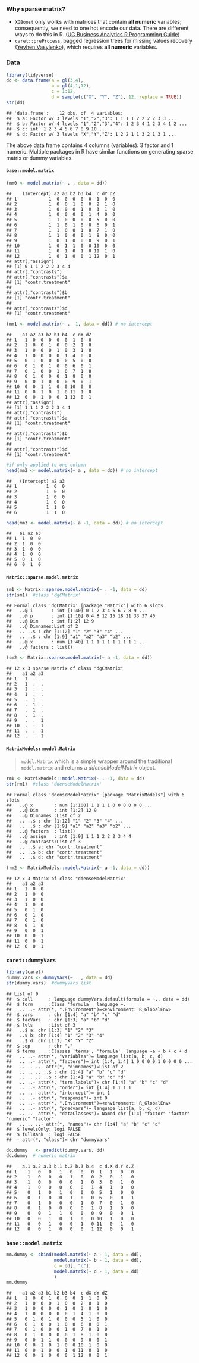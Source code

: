 
### Why sparse matrix?

-   `XGBoost` only works with matrices that contain **all numeric** variables; consequently, we need to one hot encode our data. There are different ways to do this in R. ([UC Business Analytics R Programming Guide](http://uc-r.github.io/gbm_regression))
-   `caret::preProcess`, bagged regression trees for missing values recovery ([Yevhen Vasylenko](https://rpubs.com/geka/BagImput_air)), which requires **all numeric** variables.

### Data

``` r
library(tidyverse)
dd <- data.frame(a = gl(3,4), 
                 b = gl(4,1,12), 
                 c = 1:12, 
                 d = sample(c("X", "Y", "Z"), 12, replace = TRUE))
str(dd)
```

    ## 'data.frame':    12 obs. of  4 variables:
    ##  $ a: Factor w/ 3 levels "1","2","3": 1 1 1 1 2 2 2 2 3 3 ...
    ##  $ b: Factor w/ 4 levels "1","2","3","4": 1 2 3 4 1 2 3 4 1 2 ...
    ##  $ c: int  1 2 3 4 5 6 7 8 9 10 ...
    ##  $ d: Factor w/ 3 levels "X","Y","Z": 1 2 2 1 1 3 2 1 3 1 ...

The above data frame contains 4 columns (variables): 3 factor and 1 numeric. Multiple packages in R have similar functions on generating sparse matrix or dummy variables.

#### `base::model.matrix`

``` r
(mm0 <- model.matrix(~ . , data = dd))
```

    ##    (Intercept) a2 a3 b2 b3 b4  c dY dZ
    ## 1            1  0  0  0  0  0  1  0  0
    ## 2            1  0  0  1  0  0  2  1  0
    ## 3            1  0  0  0  1  0  3  1  0
    ## 4            1  0  0  0  0  1  4  0  0
    ## 5            1  1  0  0  0  0  5  0  0
    ## 6            1  1  0  1  0  0  6  0  1
    ## 7            1  1  0  0  1  0  7  1  0
    ## 8            1  1  0  0  0  1  8  0  0
    ## 9            1  0  1  0  0  0  9  0  1
    ## 10           1  0  1  1  0  0 10  0  0
    ## 11           1  0  1  0  1  0 11  1  0
    ## 12           1  0  1  0  0  1 12  0  1
    ## attr(,"assign")
    ## [1] 0 1 1 2 2 2 3 4 4
    ## attr(,"contrasts")
    ## attr(,"contrasts")$a
    ## [1] "contr.treatment"
    ## 
    ## attr(,"contrasts")$b
    ## [1] "contr.treatment"
    ## 
    ## attr(,"contrasts")$d
    ## [1] "contr.treatment"

``` r
(mm1 <- model.matrix(~ . -1, data = dd)) # no intercept
```

    ##    a1 a2 a3 b2 b3 b4  c dY dZ
    ## 1   1  0  0  0  0  0  1  0  0
    ## 2   1  0  0  1  0  0  2  1  0
    ## 3   1  0  0  0  1  0  3  1  0
    ## 4   1  0  0  0  0  1  4  0  0
    ## 5   0  1  0  0  0  0  5  0  0
    ## 6   0  1  0  1  0  0  6  0  1
    ## 7   0  1  0  0  1  0  7  1  0
    ## 8   0  1  0  0  0  1  8  0  0
    ## 9   0  0  1  0  0  0  9  0  1
    ## 10  0  0  1  1  0  0 10  0  0
    ## 11  0  0  1  0  1  0 11  1  0
    ## 12  0  0  1  0  0  1 12  0  1
    ## attr(,"assign")
    ## [1] 1 1 1 2 2 2 3 4 4
    ## attr(,"contrasts")
    ## attr(,"contrasts")$a
    ## [1] "contr.treatment"
    ## 
    ## attr(,"contrasts")$b
    ## [1] "contr.treatment"
    ## 
    ## attr(,"contrasts")$d
    ## [1] "contr.treatment"

``` r
#if only applied to one column
head(mm2 <- model.matrix(~ a , data = dd)) # no intercept
```

    ##   (Intercept) a2 a3
    ## 1           1  0  0
    ## 2           1  0  0
    ## 3           1  0  0
    ## 4           1  0  0
    ## 5           1  1  0
    ## 6           1  1  0

``` r
head(mm3 <- model.matrix(~ a -1, data = dd)) # no intercept
```

    ##   a1 a2 a3
    ## 1  1  0  0
    ## 2  1  0  0
    ## 3  1  0  0
    ## 4  1  0  0
    ## 5  0  1  0
    ## 6  0  1  0

#### `Matrix::sparse.model.matrix`

``` r
sm1 <- Matrix::sparse.model.matrix(~ . -1, data = dd)
str(sm1)  #class 'dgCMatrix'
```

    ## Formal class 'dgCMatrix' [package "Matrix"] with 6 slots
    ##   ..@ i       : int [1:40] 0 1 2 3 4 5 6 7 8 9 ...
    ##   ..@ p       : int [1:10] 0 4 8 12 15 18 21 33 37 40
    ##   ..@ Dim     : int [1:2] 12 9
    ##   ..@ Dimnames:List of 2
    ##   .. ..$ : chr [1:12] "1" "2" "3" "4" ...
    ##   .. ..$ : chr [1:9] "a1" "a2" "a3" "b2" ...
    ##   ..@ x       : num [1:40] 1 1 1 1 1 1 1 1 1 1 ...
    ##   ..@ factors : list()

``` r
(sm2 <- Matrix::sparse.model.matrix(~ a -1, data = dd))
```

    ## 12 x 3 sparse Matrix of class "dgCMatrix"
    ##    a1 a2 a3
    ## 1   1  .  .
    ## 2   1  .  .
    ## 3   1  .  .
    ## 4   1  .  .
    ## 5   .  1  .
    ## 6   .  1  .
    ## 7   .  1  .
    ## 8   .  1  .
    ## 9   .  .  1
    ## 10  .  .  1
    ## 11  .  .  1
    ## 12  .  .  1

#### `MatrixModels::model.Matrix`

> `model.Matrix` which is a simple wrapper around the traditional `model.matrix` and returns a *ddenseModelMatrix* object.

``` r
rm1 <- MatrixModels::model.Matrix(~ . -1, data = dd)
str(rm1)  #class 'ddenseModelMatrix'
```

    ## Formal class 'ddenseModelMatrix' [package "MatrixModels"] with 6 slots
    ##   ..@ x        : num [1:108] 1 1 1 1 0 0 0 0 0 0 ...
    ##   ..@ Dim      : int [1:2] 12 9
    ##   ..@ Dimnames :List of 2
    ##   .. ..$ : chr [1:12] "1" "2" "3" "4" ...
    ##   .. ..$ : chr [1:9] "a1" "a2" "a3" "b2" ...
    ##   ..@ factors  : list()
    ##   ..@ assign   : int [1:9] 1 1 1 2 2 2 3 4 4
    ##   ..@ contrasts:List of 3
    ##   .. ..$ a: chr "contr.treatment"
    ##   .. ..$ b: chr "contr.treatment"
    ##   .. ..$ d: chr "contr.treatment"

``` r
(rm2 <- MatrixModels::model.Matrix(~ a -1, data = dd))
```

    ## 12 x 3 Matrix of class "ddenseModelMatrix"
    ##    a1 a2 a3
    ## 1   1  0  0
    ## 2   1  0  0
    ## 3   1  0  0
    ## 4   1  0  0
    ## 5   0  1  0
    ## 6   0  1  0
    ## 7   0  1  0
    ## 8   0  1  0
    ## 9   0  0  1
    ## 10  0  0  1
    ## 11  0  0  1
    ## 12  0  0  1

### `caret::dummyVars`

``` r
library(caret)
dummy.vars <- dummyVars(~ . , data = dd)
str(dummy.vars)  #dummyVars list
```

    ## List of 9
    ##  $ call      : language dummyVars.default(formula = ~., data = dd)
    ##  $ form      :Class 'formula'  language ~.
    ##   .. ..- attr(*, ".Environment")=<environment: R_GlobalEnv> 
    ##  $ vars      : chr [1:4] "a" "b" "c" "d"
    ##  $ facVars   : chr [1:3] "a" "b" "d"
    ##  $ lvls      :List of 3
    ##   ..$ a: chr [1:3] "1" "2" "3"
    ##   ..$ b: chr [1:4] "1" "2" "3" "4"
    ##   ..$ d: chr [1:3] "X" "Y" "Z"
    ##  $ sep       : chr "."
    ##  $ terms     :Classes 'terms', 'formula'  language ~a + b + c + d
    ##   .. ..- attr(*, "variables")= language list(a, b, c, d)
    ##   .. ..- attr(*, "factors")= int [1:4, 1:4] 1 0 0 0 0 1 0 0 0 0 ...
    ##   .. .. ..- attr(*, "dimnames")=List of 2
    ##   .. .. .. ..$ : chr [1:4] "a" "b" "c" "d"
    ##   .. .. .. ..$ : chr [1:4] "a" "b" "c" "d"
    ##   .. ..- attr(*, "term.labels")= chr [1:4] "a" "b" "c" "d"
    ##   .. ..- attr(*, "order")= int [1:4] 1 1 1 1
    ##   .. ..- attr(*, "intercept")= int 1
    ##   .. ..- attr(*, "response")= int 0
    ##   .. ..- attr(*, ".Environment")=<environment: R_GlobalEnv> 
    ##   .. ..- attr(*, "predvars")= language list(a, b, c, d)
    ##   .. ..- attr(*, "dataClasses")= Named chr [1:4] "factor" "factor" "numeric" "factor"
    ##   .. .. ..- attr(*, "names")= chr [1:4] "a" "b" "c" "d"
    ##  $ levelsOnly: logi FALSE
    ##  $ fullRank  : logi FALSE
    ##  - attr(*, "class")= chr "dummyVars"

``` r
dd.dummy   <- predict(dummy.vars, dd)
dd.dummy  # numeric matrix
```

    ##    a.1 a.2 a.3 b.1 b.2 b.3 b.4  c d.X d.Y d.Z
    ## 1    1   0   0   1   0   0   0  1   1   0   0
    ## 2    1   0   0   0   1   0   0  2   0   1   0
    ## 3    1   0   0   0   0   1   0  3   0   1   0
    ## 4    1   0   0   0   0   0   1  4   1   0   0
    ## 5    0   1   0   1   0   0   0  5   1   0   0
    ## 6    0   1   0   0   1   0   0  6   0   0   1
    ## 7    0   1   0   0   0   1   0  7   0   1   0
    ## 8    0   1   0   0   0   0   1  8   1   0   0
    ## 9    0   0   1   1   0   0   0  9   0   0   1
    ## 10   0   0   1   0   1   0   0 10   1   0   0
    ## 11   0   0   1   0   0   1   0 11   0   1   0
    ## 12   0   0   1   0   0   0   1 12   0   0   1

### `base::model.matrix`

``` r
mm.dummy <- cbind(model.matrix(~ a - 1, data = dd),
                  model.matrix(~ b - 1, data = dd),
                  c = dd[, "c"],
                  model.matrix(~ d - 1, data = dd)
                  )
mm.dummy
```

    ##    a1 a2 a3 b1 b2 b3 b4  c dX dY dZ
    ## 1   1  0  0  1  0  0  0  1  1  0  0
    ## 2   1  0  0  0  1  0  0  2  0  1  0
    ## 3   1  0  0  0  0  1  0  3  0  1  0
    ## 4   1  0  0  0  0  0  1  4  1  0  0
    ## 5   0  1  0  1  0  0  0  5  1  0  0
    ## 6   0  1  0  0  1  0  0  6  0  0  1
    ## 7   0  1  0  0  0  1  0  7  0  1  0
    ## 8   0  1  0  0  0  0  1  8  1  0  0
    ## 9   0  0  1  1  0  0  0  9  0  0  1
    ## 10  0  0  1  0  1  0  0 10  1  0  0
    ## 11  0  0  1  0  0  1  0 11  0  1  0
    ## 12  0  0  1  0  0  0  1 12  0  0  1
